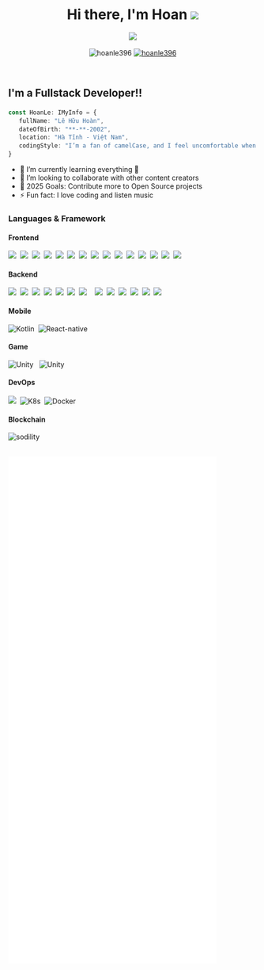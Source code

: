 <h1 align="center">Hi there, I'm Hoan <img src="https://media.giphy.com/media/hvRJCLFzcasrR4ia7z/giphy.gif" width="35"></h1>
<p align="center">
  <a href="https://github.com/DenverCoder1/readme-typing-svg">
  <img src="https://readme-typing-svg.herokuapp.com?font=Time+New+Roman&color=%23C8BE25&size=25&center=true&vCenter=true&width=600&height=100&lines=Software+Engineer+@hoanle396;Competitive+Programmer;Expert+on+ReactJS;Always+learning+new+things"></a>
</p>
<p align="center"> 
	<img src="https://komarev.com/ghpvc/?username=hoanle396&label=Profile%20views&color=0047AB&style=plastic?" alt="hoanle396" height=25px, width=160px/> 
	<a href = "https://commits.top/egypt.html" target="_blank">
		<img src="https://enfsgag3ayy6w9q.m.pipedream.net/&style=plastic" alt="hoanle396" target="_blank" height=25px, width=250px/> 
	</a>
</p>
<br/>

## I'm a Fullstack Developer!!

```typescript
const HoanLe: IMyInfo = {
   fullName: "Lê Hữu Hoàn",
   dateOfBirth: "**-**-2002",
   location: "Hà Tĩnh - Việt Nam",
   codingStyle: "I’m a fan of camelCase, and I feel uncomfortable when I see snake_case."
}
```

- 🌱 I’m currently learning everything 🤣
- 👯 I’m looking to collaborate with other content creators
- 🥅 2025 Goals: Contribute more to Open Source projects
- ⚡ Fun fact: I love coding and listen music 

### Languages & Framework

#### Frontend
<img src="https://img.shields.io/badge/HTML5-E34F26?style=for-the-badge&logo=html5&logoColor=white">&nbsp;&nbsp;<img src="https://img.shields.io/badge/CSS3-1572B6?style=for-the-badge&logo=css3&logoColor=white">&nbsp;&nbsp;<img src="https://img.shields.io/badge/JavaScript-F0DB4F?style=for-the-badge&logo=JavaScript&logoColor=white">&nbsp;&nbsp;<img src="https://img.shields.io/badge/typescript-1572B6?style=for-the-badge&logo=typescript&logoColor=white">&nbsp;&nbsp;<img src="https://img.shields.io/badge/sass-CB6699?style=for-the-badge&logo=sass&logoColor=white">&nbsp;&nbsp;<img src="https://img.shields.io/badge/tailwindcss-38B2AC?style=for-the-badge&logo=tailwindcss&logoColor=white">&nbsp;&nbsp;<img src="https://img.shields.io/badge/Bootstrap-7311F6?style=for-the-badge&logo=Bootstrap&logoColor=white">&nbsp;&nbsp;<img src="https://img.shields.io/badge/Vue.js-35495E?style=for-the-badge&logo=vuedotjs&logoColor=4FC08D">&nbsp;&nbsp;<img src="https://shields.io/badge/reactjs-black?logo=react&style=for-the-badge">&nbsp;&nbsp;<img src="https://img.shields.io/badge/-redux-764ABC?logo=redux&logoColor=for-the-badge&style=for-the-badge">&nbsp;&nbsp;<img src="https://img.shields.io/badge/-Nextjs-000000?logo=nextdotjs&logoColor=style=for-the-badge&style=for-the-badge">&nbsp;&nbsp;<img src="https://img.shields.io/badge/nuxt.js-35495E?style=for-the-badge&logo=nuxtdotjs&logoColor=4FC08D">&nbsp;&nbsp;<img src="https://img.shields.io/badge/-materualUi-1FA6CA?logo=mui&logoColor=white&style=for-the-badge">&nbsp;&nbsp;<img src="https://img.shields.io/badge/-React%20query-F0513C?logo=react-query&logoColor=white&style=for-the-badge">&nbsp;&nbsp;<img src="https://img.shields.io/badge/-zustand-252B37?logo=zustand&logoColor=white&style=for-the-badge">

#### Backend
<img src="https://img.shields.io/badge/-NodeJS-83CD29?logo=NodedotJS&logoColor=for-the-badge&style=for-the-badge">&nbsp;&nbsp;<img src="https://img.shields.io/badge/-ExpressJS-DDDDDD?logo=express&logoColor=000000&style=for-the-badge">&nbsp;&nbsp;<img src="https://img.shields.io/badge/-Flask-000000?logo=flask&logoColor=style=for-the-badge&style=for-the-badge">&nbsp;&nbsp;<img src="https://img.shields.io/badge/-Nestjs-DF234F?logo=nestJs&logoColor=style=for-the-badge&style=for-the-badge">&nbsp;&nbsp;<img src="https://img.shields.io/badge/Laravel-FD4F31?style=for-the-badge&logo=Laravel&logoColor=white">&nbsp;&nbsp;<img src="https://img.shields.io/badge/spring-77BC1F?style=for-the-badge&logo=spring&logoColor=white">&nbsp;&nbsp;<img src="https://img.shields.io/badge/php-6181B6?style=for-the-badge&logo=php&logoColor=white"> &nbsp;&nbsp; <img src="https://img.shields.io/badge/python-4381B3?style=for-the-badge&logo=python&logoColor=white">&nbsp;&nbsp;<img src="https://img.shields.io/badge/Java-ED8B00?style=for-the-badge&logo=openjdk&logoColor=white">&nbsp;&nbsp;<img src="https://img.shields.io/badge/go-6AD7E5?style=for-the-badge&logo=go&logoColor=white">&nbsp;&nbsp;<img src="https://img.shields.io/badge/sql-4275CB?style=for-the-badge&logo=SQL&logoColor=white">&nbsp;&nbsp;<img src="https://img.shields.io/badge/.net CSHARP-9B4F96?style=for-the-badge&logo=csharp&logoColor=white">&nbsp;&nbsp;<img src="https://img.shields.io/badge/graphql-E434AA?style=for-the-badge&logo=graphql&logoColor=white">

#### Mobile
<img alt="Kotlin" src="https://img.shields.io/badge/Kotlin-3F87BC?style=for-the-badge&logo=Kotlin&logoColor=white">&nbsp;&nbsp;<img alt="React-native" src="https://shields.io/badge/react native-black?logo=react&style=for-the-badge">

#### Game
<img alt="Unity" src="https://img.shields.io/badge/unity-000000?style=for-the-badge&logo=unity&logoColor=white">&nbsp;&nbsp;
<img alt="Unity" src="https://img.shields.io/badge/godot-3279a8?style=for-the-badge&logo=godot&logoColor=white">

#### DevOps
<img src="https://img.shields.io/badge/git-F34F29?style=for-the-badge&logo=git&logoColor=white">&nbsp;&nbsp;<img alt="K8s" src="https://img.shields.io/badge/Kubernetes-326CE5?style=for-the-badge&logo=Kubernetes&logoColor=white">&nbsp;&nbsp;<img alt="Docker" src="https://img.shields.io/badge/Docker-326CE5?style=for-the-badge&logo=Docker&logoColor=white">

#### Blockchain
<img alt="sodility" src="https://img.shields.io/badge/-sodility-6464DC?logo=solidity&logoColor=for-the-badge&style=for-the-badge">

<br>
<br>

![Metrics](https://github.com/Hoanle396/Hoanle396/blob/main/github-metrics.svg)

[messenger]: https://www.facebook.com/messages/t/100036070716996
[website]: https://hoanle.tk
[telegram]: https://t.me/lhhoan
[youtube]: https://www.youtube.com/channel/UCm3jjrj_lvfsMzZYhn2FoHg
[discord]: https://discord.com/users/934653009479217282
[facebook]: https://facebook.com//hoanle396

